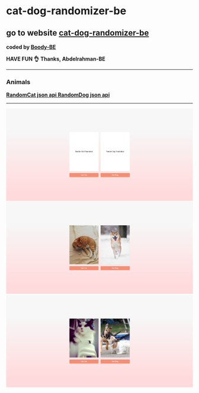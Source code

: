 # cat-dog-randomizer-be
## go to website [cat-dog-randomizer-be]( #)
<b>coded by [Boody-BE](https://github.com/Boody2004/week-days)</b>

**HAVE FUN 👌**
**Thanks, Abdelrahman-BE**

---

### Animals

<b>[RandomCat json api ](https://aws.random.cat/meow)</b>
<b> [RandomDog json api](https://random.dog/woof.json)</b>

---
![Design preview for the Profile card component coding challenge](./img1.jpg)
![Design preview for the Profile card component coding challenge](./img2.jpg)
![Design preview for the Profile card component coding challenge](./img3.jpg)